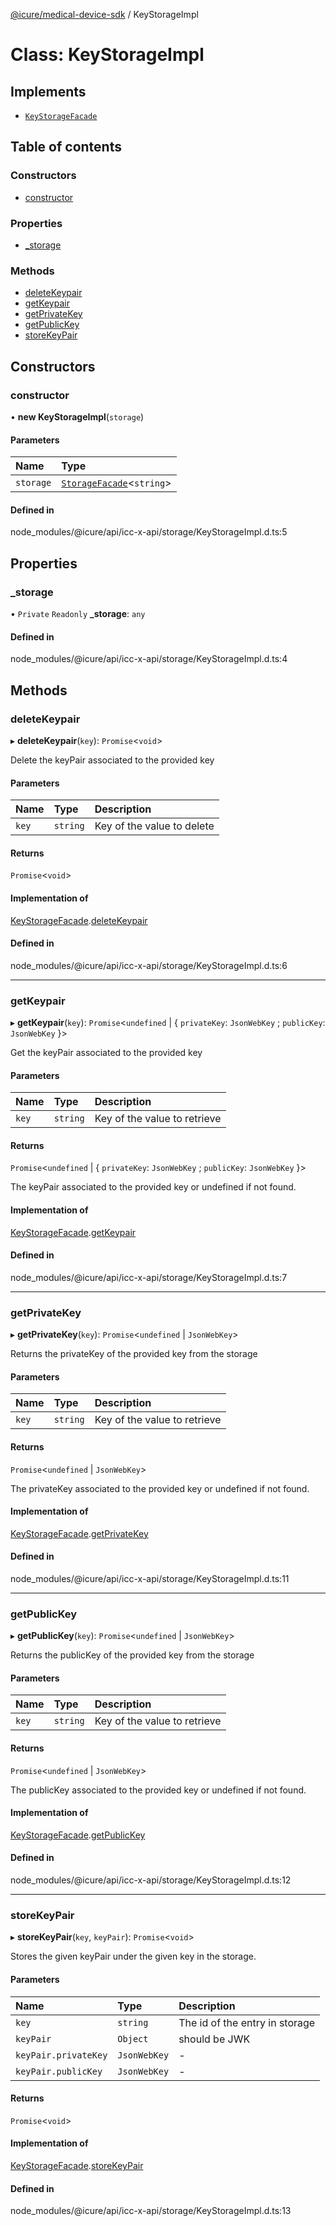 [@icure/medical-device-sdk](../modules.md) / KeyStorageImpl

# Class: KeyStorageImpl

## Implements

- [`KeyStorageFacade`](../interfaces/KeyStorageFacade.md)

## Table of contents

### Constructors

- [constructor](KeyStorageImpl.md#constructor)

### Properties

- [\_storage](KeyStorageImpl.md#_storage)

### Methods

- [deleteKeypair](KeyStorageImpl.md#deletekeypair)
- [getKeypair](KeyStorageImpl.md#getkeypair)
- [getPrivateKey](KeyStorageImpl.md#getprivatekey)
- [getPublicKey](KeyStorageImpl.md#getpublickey)
- [storeKeyPair](KeyStorageImpl.md#storekeypair)

## Constructors

### constructor

• **new KeyStorageImpl**(`storage`)

#### Parameters

| Name | Type |
| :------ | :------ |
| `storage` | [`StorageFacade`](../interfaces/StorageFacade.md)<`string`\> |

#### Defined in

node_modules/@icure/api/icc-x-api/storage/KeyStorageImpl.d.ts:5

## Properties

### \_storage

• `Private` `Readonly` **\_storage**: `any`

#### Defined in

node_modules/@icure/api/icc-x-api/storage/KeyStorageImpl.d.ts:4

## Methods

### deleteKeypair

▸ **deleteKeypair**(`key`): `Promise`<`void`\>

Delete the keyPair associated to the provided key

#### Parameters

| Name | Type | Description |
| :------ | :------ | :------ |
| `key` | `string` | Key of the value to delete |

#### Returns

`Promise`<`void`\>

#### Implementation of

[KeyStorageFacade](../interfaces/KeyStorageFacade.md).[deleteKeypair](../interfaces/KeyStorageFacade.md#deletekeypair)

#### Defined in

node_modules/@icure/api/icc-x-api/storage/KeyStorageImpl.d.ts:6

___

### getKeypair

▸ **getKeypair**(`key`): `Promise`<`undefined` \| { `privateKey`: `JsonWebKey` ; `publicKey`: `JsonWebKey`  }\>

Get the keyPair associated to the provided key

#### Parameters

| Name | Type | Description |
| :------ | :------ | :------ |
| `key` | `string` | Key of the value to retrieve |

#### Returns

`Promise`<`undefined` \| { `privateKey`: `JsonWebKey` ; `publicKey`: `JsonWebKey`  }\>

The keyPair associated to the provided key or undefined if not found.

#### Implementation of

[KeyStorageFacade](../interfaces/KeyStorageFacade.md).[getKeypair](../interfaces/KeyStorageFacade.md#getkeypair)

#### Defined in

node_modules/@icure/api/icc-x-api/storage/KeyStorageImpl.d.ts:7

___

### getPrivateKey

▸ **getPrivateKey**(`key`): `Promise`<`undefined` \| `JsonWebKey`\>

Returns the privateKey of the provided key from the storage

#### Parameters

| Name | Type | Description |
| :------ | :------ | :------ |
| `key` | `string` | Key of the value to retrieve |

#### Returns

`Promise`<`undefined` \| `JsonWebKey`\>

The privateKey associated to the provided key or undefined if not found.

#### Implementation of

[KeyStorageFacade](../interfaces/KeyStorageFacade.md).[getPrivateKey](../interfaces/KeyStorageFacade.md#getprivatekey)

#### Defined in

node_modules/@icure/api/icc-x-api/storage/KeyStorageImpl.d.ts:11

___

### getPublicKey

▸ **getPublicKey**(`key`): `Promise`<`undefined` \| `JsonWebKey`\>

Returns the publicKey of the provided key from the storage

#### Parameters

| Name | Type | Description |
| :------ | :------ | :------ |
| `key` | `string` | Key of the value to retrieve |

#### Returns

`Promise`<`undefined` \| `JsonWebKey`\>

The publicKey associated to the provided key or undefined if not found.

#### Implementation of

[KeyStorageFacade](../interfaces/KeyStorageFacade.md).[getPublicKey](../interfaces/KeyStorageFacade.md#getpublickey)

#### Defined in

node_modules/@icure/api/icc-x-api/storage/KeyStorageImpl.d.ts:12

___

### storeKeyPair

▸ **storeKeyPair**(`key`, `keyPair`): `Promise`<`void`\>

Stores the given keyPair under the given key in the storage.

#### Parameters

| Name | Type | Description |
| :------ | :------ | :------ |
| `key` | `string` | The id of the entry in storage |
| `keyPair` | `Object` | should be JWK |
| `keyPair.privateKey` | `JsonWebKey` | - |
| `keyPair.publicKey` | `JsonWebKey` | - |

#### Returns

`Promise`<`void`\>

#### Implementation of

[KeyStorageFacade](../interfaces/KeyStorageFacade.md).[storeKeyPair](../interfaces/KeyStorageFacade.md#storekeypair)

#### Defined in

node_modules/@icure/api/icc-x-api/storage/KeyStorageImpl.d.ts:13
